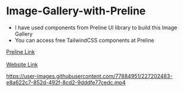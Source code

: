 # Image-Gallery-with-Preline

 <ul>
      <li> I have used components from Preline UI library to build this Image Gallery  </li>
      <li> You can access free TailwindCSS components at Preline </li>
</ul> 

[Preline Link](http://preline.co)
<br>
<br>
[Website Link](https://image-gallery-preline.netlify.app/)




https://user-images.githubusercontent.com/77884951/227202483-e8a622c7-852d-492f-8cd2-9dddfe77cedc.mp4

